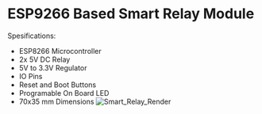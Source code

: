 # ESP9266 Based Smart Relay Module
Spesifications:
- ESP8266 Microcontroller
- 2x 5V DC Relay
- 5V to 3.3V Regulator
- IO Pins
- Reset and Boot Buttons
- Programable On Board LED
- 70x35 mm Dimensions
![Smart_Relay_Render](https://github.com/ibrhmysil/smart-relay/assets/24762671/104028ab-caf3-4b41-9359-7e17fcdeab28)
